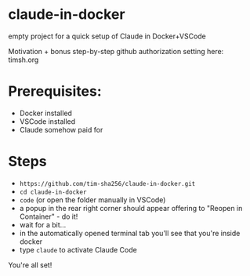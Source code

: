 # claude-in-docker
empty project for a quick setup of Claude in Docker+VSCode

Motivation + bonus step-by-step github authorization setting here: timsh.org

# Prerequisites: 
- Docker installed
- VSCode installed
- Claude somehow paid for

# Steps
- `https://github.com/tim-sha256/claude-in-docker.git`
- `cd claude-in-docker`
- `code` (or open the folder manually in VSCode)
- a popup in the rear right corner should appear offering to "Reopen in Container" - do it!
- wait for a bit...
- in the automatically opened terminal tab you'll see that you're inside docker
- type `claude` to activate Claude Code

You're all set! 
